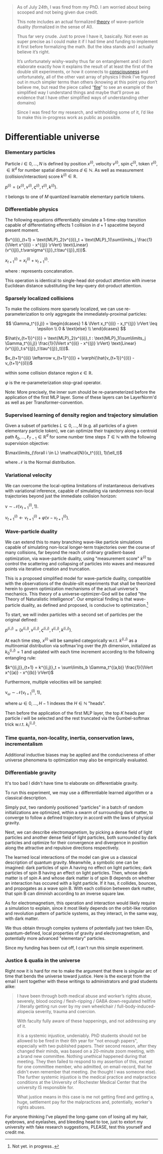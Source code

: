> As of July 24th, I was fired from my PhD. I am worried about being scooped and not being given due credit. 
>
> This note includes an actual formalized [theory](https://github.com/animal-tree/Writing-stuff/blob/main/Theory-of-everything.md) of wave-particle duality (formalized in the sense of AI). 
>
> Thus far very crude. Just to prove I have it, basically. Not even as super precise as I could make it if I had time and funding to implement it first before formalizing the math. But the idea stands and I actually believe it’s right. 
>
> It’s unfortunately wishy-washy thus far on entanglement and I don’t elaborate exactly how it explains the result of at least the first of the double slit experiments, or how it connects to [consciousness](https://github.com/animal-tree/Writing-stuff/blob/main/Stuff40-Consciousness.md) and unfortunately, all of the other vast array of physics I think I’ve figured out in much simpler terms than others (knowing at this point you don’t believe me, but read the piece called “[fire](https://github.com/animal-tree/Writing-stuff/blob/main/Stuff27-Fire.md)” to see an example of the simplified way I understand things and maybe that’ll prove as evidence that I have other simplified ways of understanding other domains)
>
> Since I was fired for my research, and withholding some of it, I’d like to make this in-progress work as public as possible. 

# Differentiable universe

### Elementary particles

Particle $i \in 0, ..., N$ is defined by position $x^{(i)}$, velocity $v^{(i)}$, spin $\varsigma^{(i)}$, token $\tau^{(i)}$, $\in \mathbb{R}^d$ for number spatial dimensions $d \in \mathbb{N}$. As well as measurement (collision/interaction) score $k^{(i)} \in \mathbb{R}$.

$p^{(i)} = (x^{(i)}, v^{(i)}, \varsigma^{(i)}, \tau^{(i)}, k^{(i)})$.

$\tau$ belongs to one of $M$ quantized learnable elementary particle tokens.

### Differentiable physics

The following equations differentiably simulate a 1-time-step transition capable of differentiating effects 1 collision in $d+1$ spacetime beyond present moment.

$v^{(i)}_{t+1} = \text{MLP}_2(v^{(i)}_t + \text{MLP}_1(\sum\limits_j \frac{1}{\lVert x^{(i)} - x^{(j)} \rVert} \text{Linear}(v^{(j)}_t:\varsigma^{(j)}_t:\tau^{(j)}_t)))$.

$x_{t+1}^{(i)} = x_t^{(i)} + v_{t+1}^{(i)}$.

where $:$ represents concatenation.

This operation is identical to single-head dot-product attention with inverse Euclidean distance substituting the key-query dot-product attention.

### Sparsely localized collisions

To make the collisions more sparsely localized, we can use re-parameterization to only aggregate the immediately-proximal particles:

$$
\Gamma_t^{(i,j)} = \begin{dcases}
        1 & \lVert x_t^{(i)} - x_t^{(j)} \rVert \leq \epsilon \\
        0 & \text{else} \\
\end{dcases}
$$

$\hat{v_{t+1}}^{(i)} = \text{MLP}_2(v^{(i)}_t : \text{MLP}_1(\sum\limits_j \Gamma_t^{(i,j)} \frac{1}{\lVert x^{(i)} - x^{(j)} \rVert} \text{Linear}(v^{(j)}_t:s^{(j)}_t:\tau^{(j)}_t)))$.

$v_{t+1}^{(i)} \leftarrow v_{t+1}^{(i)} + \varphi(\hat{v_{t+1}}^{(i)} - v_{t+1}^{(i)})$

within some collision distance region $\epsilon \in \mathbb{R}$. 

$\varphi$ is the re-parameterization stop-grad operator.

Note: More precisely, the inner sum should be re-parameterized before the application of the first MLP layer. Some of these layers can be LayerNorm'd as well as per Transformer-convention.

### Supervised learning of density region and trajectory simulation

Given a subset of particles $L \subseteq 0, ..., N$ (e.g. all particles of a given elementary particle token), we can optimize their trajectory along a centroid path $\ell_0, ..., \ell_{T-1} \in \mathbb{R}^d$ for some number time steps $T \in \mathbb{N}$ with the following supervision objective:

$\max\limits_{\forall i \in L} \mathcal{N}(x_t^{(i)}, 1)(\ell_t)$

where $\mathcal{N}$ is the Normal distribution.

### Variational velocity

We can overcome the local-optima limitations of instantaneous derivatives with variational inference, capable of simulating via randomness non-local trajectories beyond just the immediate collision horizon:

$\mathrm{v} \sim \mathcal{N}(v_{t+1}^{(i)}, 1)$.

$v_{t+1}^{(i)} \leftarrow v_{t+1}^{(i)} + \varphi(\mathrm{v} - v_{t+1}^{(i)})$.

### Wave-particle duality

We can extend this to many branching wave-like particle simulations capable of simulating non-local longer-term trajectories over the course of many collisions, far beyond the reach of ordinary gradient-based optimization, via wave-particle duality, using "measurement score" $k^{(i)}$ to control the scattering and collapsing of particles into waves and measured points via iterative creation and truncation.

This is a proposed simplified model for wave-particle duality, compatible with the observations of the double-slit experiments that shall be theorized herein to govern optimization mechanisms of the actual universe's mechanics. This theory of a universe-optimizer-God will be called "the Theory of Naturalistic Intelligence". Our empirical finding is that wave-particle duality, as defined and proposed, is conducive to optimization.[^1]

To start, we will index particles with a second set of particles per the original defined:

$p^{(i,j)} = (x^{(i,j)}, v^{(i,j)}, \varsigma^{(i,j)}, \tau^{(i,j)}, k^{(i,j)})$.

At each time step, $x^{(i)}$ will be sampled categorically w.r.t. $k^{(i,j)}$ as a multinomial distribution via softmax'ing over the $j\text{th}$ dimension, initialized as $k^{(i,j)}_0 = 1$ and updated with each time increment according to the following entangling rule:

$k^{(i,j)}_{t+1} = k^{(i,j)}_t + \sum\limits_b \Gamma_t^{(a,b)} \frac{1}{\lVert x^{(a)} - x^{(b)} \rVert}$

Furthermore, multiple velocities will be sampled:

$\mathrm{v_\mathit{\omega}} \sim \mathcal{N}(v_{t+1}^{(i)}, 1)$,

where $\omega \in 0, ..., H-1$ indexes the $H \in \mathbb{N}$ "heads".

Then before the application of the first MLP layer, the top $K$ heads per particle $i$ will be selected and the rest truncated via the Gumbel-softmax trick w.r.t. $k^{(i,j)}_{t}$.

### Time quanta, non-locality, inertia, conservation laws, incrementalism

Additional inductive biases may be applied and the conduciveness of other universe phenomena to optimization may also be empirically evaluated.

### Differentiable gravity

It's too bad I didn't have time to elaborate on differentiable gravity.

To run this experiment, we may use a differentiable learned algorithm or a classical description.

Simply put, two randomly positioned "particles" in a batch of random initializations are optimized, within a swarm of surrounding dark matter, to converge to follow a defined trajectory in accord with the laws of physical gravity.

Next, we can describe electromagnetism, by picking a dense field of light particles and another dense field of light particles, both surrounded by dark particles and optimize for their convergence and divergence in position along the attractive and repulsive directions respectively.

The learned local interactions of the model can give us a classical description of quantum gravity. Meanwhile, a symbolic one can be imagined: dark particles of spin A having no effect on light particles; dark particles of spin B having an effect on light particles. Then, whose dark matter is of spin A and whose dark matter is of spin B depends on whether an interaction has occured with a light particle. If it has, it collides, bounces, and propogates as a wave spin B. With each collision between dark matter, that spin B can diminish according to an inverse square law. 

As for electromagnetism, this operation and interaction would likely require a simulation to explain, since it most likely depends on the orbit-like rotation and revolution pattern of particle systems, as they interact, in the same way, with dark matter.

We thus obtain through complex systems of potentially just two token IDs, quantum-defined, local properties of gravity and electromagnetism, and potentially more advanced "elementary" particles.

Since my funding has been cut off, I can't run this simple experiment.

### Justice & qualia in the universe

Right now it is hard for me to make the argument that there is singular arc of time that bends the universe toward justice. Here is the excerpt from the email I sent together with these writings to administrators and grad students alike:

> I have been through both medical abuse and worker’s rights abuse, severely, blood oozing / flesh-ripping / GABA down-regulated hellfire / literally getting run over by my own wheelchair / full-body-induced-alopecia severity, trauma and coercion.
> 
> With faculty fully aware of these happenings, and not addressing any of it.
> 
> it is a systemic injustice, undeniably. PhD students should not be allowed to be fired in their 6th year for "not enough papers", especially with two published papers. Their second reason, after they changed their minds, was based on a 20-minute zoom meeting, with a brand new committee. Nothing unethical happened during that meeting. They then failed to respond to my assertion of this, except for one committee member, who admitted, on email-record, that he didn't even remember that meeting. (he thought I was someone else). The further systemic injustice is the medical practice and malpractice conditions at the University of Rochester Medical Center that the university IS responsible for.
>
> What justice means in this case is me not getting fired and getting a, huge, settlement pay for the malpractices and, potentially, worker's rights abuses.

For anyone thinking I've played the long-game con of losing all my hair, eyebrows, and eyelashes, and bleeding head to toe, just to extort my university with fake research suggestions, PLEASE, test this yourself and credit me. 

[^1]: Not yet. in progress..

